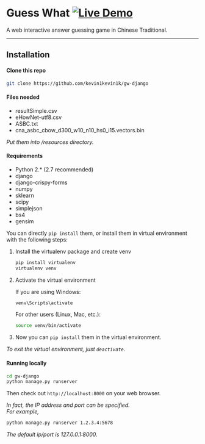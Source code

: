 # Guess What [![Live Demo](https://img.shields.io/badge/demo-online-green.svg)](http://learn.iis.sinica.edu.tw:9181)

A web interactive answer guessing game in Chinese Traditional.

---

## Installation

#### Clone this repo

```sh
git clone https://github.com/kevin1kevin1k/gw-django
```

#### Files needed

- resultSimple.csv
- eHowNet-utf8.csv
- ASBC.txt
- cna_asbc_cbow_d300_w10_n10_hs0_i15.vectors.bin

*Put them into /resources directory.*

#### Requirements

- Python 2.* (2.7 recommended)
- django
- django-crispy-forms
- numpy
- sklearn
- scipy
- simplejson
- bs4
- gensim

You can directly `pip install` them, or install them in virtual environment with the following steps:

1. Install the virtualenv package and create venv

    ```sh
    pip install virtualenv
    virtualenv venv
    ```

2. Activate the virtual environment

    If you are using Windows:
    ```sh
    venv\Scripts\activate
    ```

    For other users (Linux, Mac, etc.):
    ```sh
    source venv/bin/activate
    ```

3. Now you can `pip install` them in the virtual environment.  

*To exit the virtual environment, just `deactivate`.*

#### Running locally

```sh
cd gw-django
python manage.py runserver
```

Then check out `http://localhost:8000` on your web browser.

*In fact, the IP address and port can be specified.  
For example,*
```sh
python manage.py runserver 1.2.3.4:5678
```

*The default ip/port is 127.0.0.1:8000.*
